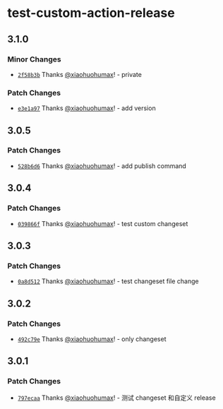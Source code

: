 # test-custom-action-release

## 3.1.0

### Minor Changes

- [`2f58b3b`](https://github.com/xiaohuohumax/test/commit/2f58b3b7f27852da18c374e78acada8ba3ece594) Thanks [@xiaohuohumax](https://github.com/xiaohuohumax)! - private

### Patch Changes

- [`e3e1a97`](https://github.com/xiaohuohumax/test/commit/e3e1a9743afc6fe8c42bf97da1440901be9d2141) Thanks [@xiaohuohumax](https://github.com/xiaohuohumax)! - add version

## 3.0.5

### Patch Changes

- [`528b6d6`](https://github.com/xiaohuohumax/test/commit/528b6d6a51ba22025a248fa1bc5d2aafb160d4b7) Thanks [@xiaohuohumax](https://github.com/xiaohuohumax)! - add publish command

## 3.0.4

### Patch Changes

- [`039866f`](https://github.com/xiaohuohumax/test/commit/039866f6f10d6dafee4c29f33b07d06e515e5372) Thanks [@xiaohuohumax](https://github.com/xiaohuohumax)! - test custom changeset

## 3.0.3

### Patch Changes

- [`0a8d512`](https://github.com/xiaohuohumax/test/commit/0a8d512792a6f22c9607f069bb2d13c91034cba2) Thanks [@xiaohuohumax](https://github.com/xiaohuohumax)! - test changeset file change

## 3.0.2

### Patch Changes

- [`492c79e`](https://github.com/xiaohuohumax/test/commit/492c79eccc1b15b180d551d316d283181cd41446) Thanks [@xiaohuohumax](https://github.com/xiaohuohumax)! - only changeset

## 3.0.1

### Patch Changes

- [`797ecaa`](https://github.com/xiaohuohumax/test/commit/797ecaae438698bf96bbe2235034478be19ddae2) Thanks [@xiaohuohumax](https://github.com/xiaohuohumax)! - 测试 changeset 和自定义 release
